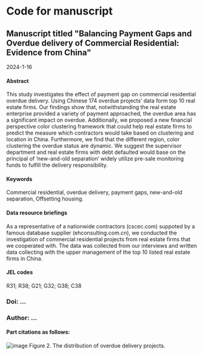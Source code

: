 # Code for manuscript 
## Manuscript titled "Balancing Payment Gaps and Overdue delivery of Commercial Residential: Evidence from China"
2024-1-16
#### Abstract
This study investigates the effect of payment gap on commercial residential overdue delivery. Using Chinese 174 overdue projects’ data form top 10 real estate firms.
Our findings show that, notwithstanding the real estate enterprise provided a variety of payment approached, the overdue area has a significant impact on overdue. Additionally, we proposed a new financial perspective color clustering framework that could help real estate firms to predict the measure which contractors would take based on clustering and location in China. Furthermore, we find that the different region, color clustering the overdue status are dynamic. We suggest the supervisor department and real estate firms with debt defaulted would base on the principal of ‘new-and-old separation’ widely utilize pre-sale monitoring funds to fulfill the delivery responsibility.

#### Keywords
Commercial residential, overdue delivery, payment gaps, new-and-old separation, Offsetting housing.

####  Data resource briefings
As a representative of a nationwide contractors (cscec.com) suppoted by a famous database supplier (ehconsulting.com.cn), we conducted the investigation of commercial residential projects from real estate firms that we cooperated with. The data was collected from our interviews and written data collecting with the upper management of the top 10 listed real estate firms in China.


#### JEL codes
R31; R38; G21; G32; G38; C38


### Doi: ...
### Author: ...

#### Part citations as follows:
![image](https://github.com/lymgz/payment_gap/assets/50073088/9b902be0-683d-44aa-9831-b0d19e91fe20)
Figure 2. The distribution of overdue delivery projects.
